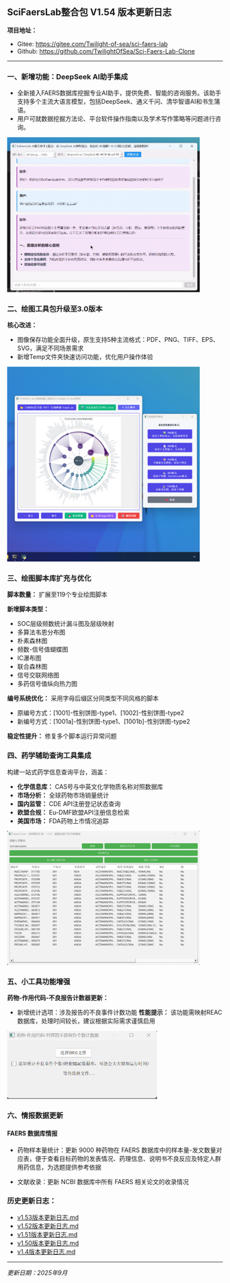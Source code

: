 ## SciFaersLab整合包 V1.54 版本更新日志

**项目地址：**
- Gitee: https://gitee.com/Twilight-of-sea/sci-faers-lab
- Github: https://github.com/TwilightOfSea/Sci-Faers-Lab-Clone

---

### 一、新增功能：DeepSeek AI助手集成

- 全新接入FAERS数据库挖掘专业AI助手，提供免费、智能的咨询服务。该助手支持多个主流大语言模型，包括DeepSeek、通义千问、清华智谱AI和书生蒲语。
- 用户可就数据挖掘方法论、平台软件操作指南以及学术写作策略等问题进行咨询。

<img src="../pic/AI助手使用.png" alt="AI助手界面展示" width="450">

### 二、绘图工具包升级至3.0版本

**核心改进：**
- 图像保存功能全面升级，原生支持5种主流格式：PDF、PNG、TIFF、EPS、SVG，满足不同场景需求
- 新增Temp文件夹快速访问功能，优化用户操作体验

<img src="../pic/显示-新版绘图.png" alt="新版绘图工具界面" width="450">

### 三、绘图脚本库扩充与优化

**脚本数量：** 扩展至119个专业绘图脚本

**新增脚本类型：**
- SOC层级频数统计漏斗图及层级映射
- 多算法韦恩分布图
- 朴素森林图
- 频数-信号值蝴蝶图
- IC瀑布图
- 联合森林图
- 信号交联网络图
- 多药信号值纵向热力图

**编号系统优化：** 采用字母后缀区分同类型不同风格的脚本
- 原编号方式：[1001]-性别饼图-type1、[1002]-性别饼图-type2
- 新编号方式：[1001a]-性别饼图-type1、[1001b]-性别饼图-type2

**稳定性提升：** 修复多个脚本运行异常问题

### 四、药学辅助查询工具集成

构建一站式药学信息查询平台，涵盖：
- **化学信息库：** CAS号与中英文化学物质名称对照数据库
- **市场分析：** 全球药物市场销量统计
- **国内监管：** CDE API注册登记状态查询
- **欧盟合规：** Eu-DMF欧盟API注册信息检索
- **美国市场：** FDA药物上市情况追踪

<img src="../pic/药学查询工具界面.png" alt="药学查询工具主界面" width="450">

### 五、小工具功能增强

**药物-作用代码-不良报告计数器更新：**
- 新增统计选项：涉及报告的不良事件计数功能
 **性能提示：** 该功能需映射REAC数据库，处理时间较长，建议根据实际需求谨慎启用

<img src="../pic/小工具：药物-作用代码-对应的不良报告个数计数器.png" alt="计数器工具界面" width="350">


### 六、情报数据更新
#### FAERS 数据库情报
- 药物样本量统计：更新 9000 种药物在 FAERS 数据库中的样本量-发文数量对应表，便于查看目标药物的发表情况、药理信息、说明书不良反应及特定人群用药信息，为选题提供参考依据

- 文献收录：更新 NCBI 数据库中所有 FAERS 相关论文的收录情况

### 历史更新日志：
- [v1.53版本更新日志.md](https://gitee.com/Twilight-of-sea/sci-faers-lab/blob/master/%E6%97%A7%E7%89%A9/v1.53%E7%89%88%E6%9C%AC%E6%9B%B4%E6%96%B0%E6%97%A5%E5%BF%97.md)
- [v1.52版本更新日志.md](https://gitee.com/Twilight-of-sea/sci-faers-lab/blob/master/%E6%97%A7%E7%89%A9/v1.52%E7%89%88%E6%9C%AC%E6%9B%B4%E6%96%B0%E6%97%A5%E5%BF%97.md)
- [v1.51版本更新日志.md](https://gitee.com/Twilight-of-sea/sci-faers-lab/blob/master/%E6%97%A7%E7%89%A9/v1.51%E7%89%88%E6%9C%AC%E6%9B%B4%E6%96%B0%E6%97%A5%E5%BF%97.md)
- [v1.50版本更新日志.md](https://gitee.com/Twilight-of-sea/sci-faers-lab/blob/master/%E6%97%A7%E7%89%A9/v1.50%E7%89%88%E6%9C%AC%E6%9B%B4%E6%96%B0%E6%97%A5%E5%BF%97.md)
- [v1.4版本更新日志.md](https://gitee.com/Twilight-of-sea/sci-faers-lab/blob/master/%E6%97%A7%E7%89%A9/v1.4%E7%89%88%E6%9C%AC.md)

---

*更新日期：2025年9月*